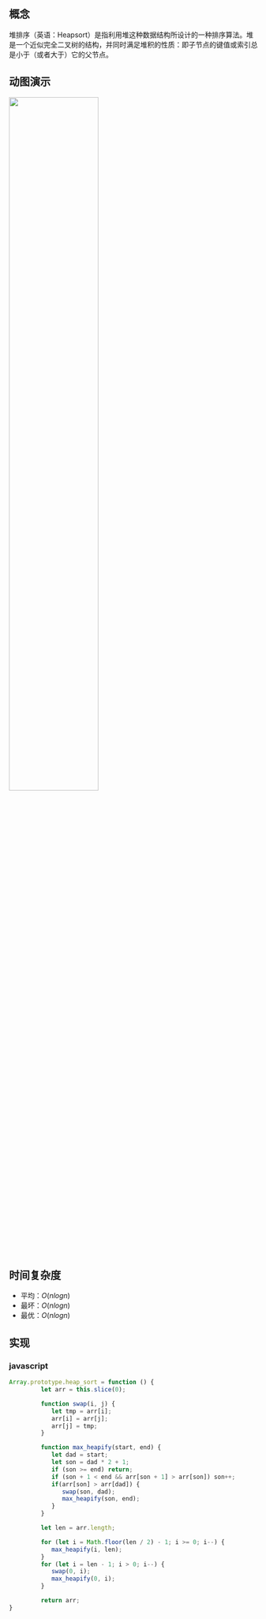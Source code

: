 ## 概念
堆排序（英语：Heapsort）是指利用堆这种数据结构所设计的一种排序算法。堆是一个近似完全二叉树的结构，并同时满足堆积的性质：即子节点的键值或索引总是小于（或者大于）它的父节点。  

## 动图演示
<img src="/img/Sorting_heapsort_anim.gif" width = "60%" height = "60%" align=center />     

## 时间复杂度    

- 平均：$O(nlogn)$
- 最坏：$O(nlogn)$
- 最优：$O(nlogn)$ 

## 实现
### javascript
```js
Array.prototype.heap_sort = function () {
         let arr = this.slice(0);

         function swap(i, j) {
            let tmp = arr[i];
            arr[i] = arr[j];
            arr[j] = tmp;
         }

         function max_heapify(start, end) {
            let dad = start;
            let son = dad * 2 + 1;
            if (son >= end) return;
            if (son + 1 < end && arr[son + 1] > arr[son]) son++;
            if(arr[son] > arr[dad]) {
               swap(son, dad);
               max_heapify(son, end);
            }
         }

         let len = arr.length;

         for (let i = Math.floor(len / 2) - 1; i >= 0; i--) {
            max_heapify(i, len);
         }
         for (let i = len - 1; i > 0; i--) {
            swap(0, i);
            max_heapify(0, i);
         }

         return arr;
}
```